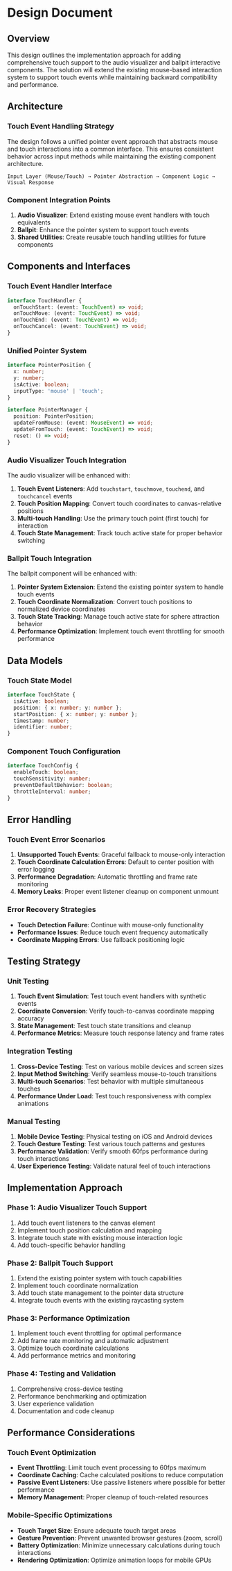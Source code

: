 # Design Document

## Overview

This design outlines the implementation approach for adding comprehensive touch support to the audio visualizer and ballpit interactive components. The solution will extend the existing mouse-based interaction system to support touch events while maintaining backward compatibility and performance.

## Architecture

### Touch Event Handling Strategy

The design follows a unified pointer event approach that abstracts mouse and touch interactions into a common interface. This ensures consistent behavior across input methods while maintaining the existing component architecture.

```
Input Layer (Mouse/Touch) → Pointer Abstraction → Component Logic → Visual Response
```

### Component Integration Points

1. **Audio Visualizer**: Extend existing mouse event handlers with touch equivalents
2. **Ballpit**: Enhance the pointer system to support touch events
3. **Shared Utilities**: Create reusable touch handling utilities for future components

## Components and Interfaces

### Touch Event Handler Interface

```typescript
interface TouchHandler {
  onTouchStart: (event: TouchEvent) => void;
  onTouchMove: (event: TouchEvent) => void;
  onTouchEnd: (event: TouchEvent) => void;
  onTouchCancel: (event: TouchEvent) => void;
}
```

### Unified Pointer System

```typescript
interface PointerPosition {
  x: number;
  y: number;
  isActive: boolean;
  inputType: 'mouse' | 'touch';
}

interface PointerManager {
  position: PointerPosition;
  updateFromMouse: (event: MouseEvent) => void;
  updateFromTouch: (event: TouchEvent) => void;
  reset: () => void;
}
```

### Audio Visualizer Touch Integration

The audio visualizer will be enhanced with:

1. **Touch Event Listeners**: Add `touchstart`, `touchmove`, `touchend`, and `touchcancel` events
2. **Touch Position Mapping**: Convert touch coordinates to canvas-relative positions
3. **Multi-touch Handling**: Use the primary touch point (first touch) for interaction
4. **Touch State Management**: Track touch active state for proper behavior switching

### Ballpit Touch Integration

The ballpit component will be enhanced with:

1. **Pointer System Extension**: Extend the existing pointer system to handle touch events
2. **Touch Coordinate Normalization**: Convert touch positions to normalized device coordinates
3. **Touch State Tracking**: Manage touch active state for sphere attraction behavior
4. **Performance Optimization**: Implement touch event throttling for smooth performance

## Data Models

### Touch State Model

```typescript
interface TouchState {
  isActive: boolean;
  position: { x: number; y: number };
  startPosition: { x: number; y: number };
  timestamp: number;
  identifier: number;
}
```

### Component Touch Configuration

```typescript
interface TouchConfig {
  enableTouch: boolean;
  touchSensitivity: number;
  preventDefaultBehavior: boolean;
  throttleInterval: number;
}
```

## Error Handling

### Touch Event Error Scenarios

1. **Unsupported Touch Events**: Graceful fallback to mouse-only interaction
2. **Touch Coordinate Calculation Errors**: Default to center position with error logging
3. **Performance Degradation**: Automatic throttling and frame rate monitoring
4. **Memory Leaks**: Proper event listener cleanup on component unmount

### Error Recovery Strategies

- **Touch Detection Failure**: Continue with mouse-only functionality
- **Performance Issues**: Reduce touch event frequency automatically
- **Coordinate Mapping Errors**: Use fallback positioning logic

## Testing Strategy

### Unit Testing

1. **Touch Event Simulation**: Test touch event handlers with synthetic events
2. **Coordinate Conversion**: Verify touch-to-canvas coordinate mapping accuracy
3. **State Management**: Test touch state transitions and cleanup
4. **Performance Metrics**: Measure touch response latency and frame rates

### Integration Testing

1. **Cross-Device Testing**: Test on various mobile devices and screen sizes
2. **Input Method Switching**: Verify seamless mouse-to-touch transitions
3. **Multi-touch Scenarios**: Test behavior with multiple simultaneous touches
4. **Performance Under Load**: Test touch responsiveness with complex animations

### Manual Testing

1. **Mobile Device Testing**: Physical testing on iOS and Android devices
2. **Touch Gesture Testing**: Test various touch patterns and gestures
3. **Performance Validation**: Verify smooth 60fps performance during touch interactions
4. **User Experience Testing**: Validate natural feel of touch interactions

## Implementation Approach

### Phase 1: Audio Visualizer Touch Support

1. Add touch event listeners to the canvas element
2. Implement touch position calculation and mapping
3. Integrate touch state with existing mouse interaction logic
4. Add touch-specific behavior handling

### Phase 2: Ballpit Touch Support

1. Extend the existing pointer system with touch capabilities
2. Implement touch coordinate normalization
3. Add touch state management to the pointer data structure
4. Integrate touch events with the existing raycasting system

### Phase 3: Performance Optimization

1. Implement touch event throttling for optimal performance
2. Add frame rate monitoring and automatic adjustment
3. Optimize touch coordinate calculations
4. Add performance metrics and monitoring

### Phase 4: Testing and Validation

1. Comprehensive cross-device testing
2. Performance benchmarking and optimization
3. User experience validation
4. Documentation and code cleanup

## Performance Considerations

### Touch Event Optimization

- **Event Throttling**: Limit touch event processing to 60fps maximum
- **Coordinate Caching**: Cache calculated positions to reduce computation
- **Passive Event Listeners**: Use passive listeners where possible for better performance
- **Memory Management**: Proper cleanup of touch-related resources

### Mobile-Specific Optimizations

- **Touch Target Size**: Ensure adequate touch target areas
- **Gesture Prevention**: Prevent unwanted browser gestures (zoom, scroll)
- **Battery Optimization**: Minimize unnecessary calculations during touch interactions
- **Rendering Optimization**: Optimize animation loops for mobile GPUs